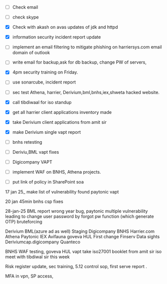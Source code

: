 - [ ] Check email
- [ ] check skype 


- [x] Check with akash on avas updates of jdk and httpd
- [x] information security incident report update
- [ ] implement an email filtering to mitigate phishing on harriersys.com email domain of outlook 
- [ ] write email for backup,ask for db backup, change PW of servers,
- [x] 4pm security training on Friday.
- [ ] use sonarcube, incident report 
- [ ] sec test Athena, harrier, Derivium,bml,bnhs,iex,shweta hacked website.
- [x] call tibdiwaal for iso standup
- [x] get all harrier client applications inventory made
- [x] take Derivium client applications from amit sir 
- [x] make Derivium single vapt report 
- [ ] bnhs retesting 
- [ ] Deriviu,BML vapt fixes 
- [ ] Digicompany VAPT 
- [ ] implement WAF on BNHS, Athena projects.
- [ ] put link of policy in SharePoint soa 

17 jan 25_ make list of vulnerability found 
paytonic vapt

20 jan 45min bnhs csp fixes 

28-jan-25
BML report wrong year bug, 
paytonic multiple vulnerability leading to change user password by forgot pw function (which generate OTP) bruteforcing 


Derivium
BML(azure ad as well)
Staging Digicompany 
BNHS
Harrier.com
Athena 
Paytonic
IEX
Avifauna
goveva HUL
First change Finserv
Data sights
Deriviumcap.digicompany
Quanteco


BNHS WAF testing, goveva HUL vapt
take iso27001 booklet from amit sir
iso meet with tibdiwal sir this week


Risk register update, sec training, 5.12 control sop, first serve report .

MFA in vpn, SP access, 